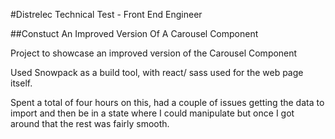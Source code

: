 #Distrelec Technical Test - Front End Engineer

##Constuct An Improved Version Of A Carousel Component 

Project to showcase an improved version of the Carousel Component

Used Snowpack as a build tool, with react/ sass used for the web page itself.

Spent a total of four hours on this, had a couple of issues getting the data to import and then be in a state where I could manipulate but once I got around that the rest was fairly smooth.